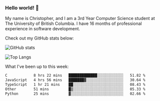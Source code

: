 ### Hello world! 👋
My name is Christopher, and I am a 3rd Year Computer Science student at The University of British Columbia. I have 16 months of professional experience in software development.


Check out my GitHub stats below: 

![GitHub stats](https://github-readme-stats-chrishadrian.vercel.app/api?username=chrishadrian&hide=contribs,issues&count_private=true&show_icons=true&theme=tokyonight)

![Top Langs](https://github-readme-stats-chrishadrian.vercel.app/api/top-langs/?username=chrishadrian&exclude_repo=prodify,cpsc221&layout=compact&theme=tokyonight&langs_count=4)

What I've been up to this week:
<!--START_SECTION:waka-->

```txt
C            8 hrs 22 mins   █████████████░░░░░░░░░░░░   51.82 %
JavaScript   4 hrs 56 mins   ███████▓░░░░░░░░░░░░░░░░░   30.64 %
TypeScript   1 hr 21 mins    ██░░░░░░░░░░░░░░░░░░░░░░░   08.43 %
Other        51 mins         █▒░░░░░░░░░░░░░░░░░░░░░░░   05.33 %
Python       25 mins         ▓░░░░░░░░░░░░░░░░░░░░░░░░   02.66 %
```

<!--END_SECTION:waka-->
<!-- [![willianrod's wakatime stats](https://github-readme-stats.vercel.app/api/wakatime?username=chrishadrian)](https://github.com/anuraghazra/github-readme-stats) -->

<!--
- 🔭 I’m currently working on ...
- 🌱 I’m currently learning ...
- 👯 I’m looking to collaborate on ...
- 🤔 I’m looking for help with ...
- 💬 Ask me about ...
- 📫 How to reach me: ...
- 😄 Pronouns: ...
- ⚡ Fun fact: ...
-->

